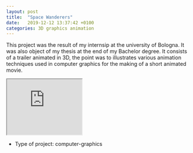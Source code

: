 ```yaml
---
layout: post
title:  "Space Wanderers"
date:   2019-12-12 13:37:42 +0100
categories: 3D graphics animation
---
```


This project was the result of my internsip at the university of Bologna.
It was also object of my thesis at the end of my Bachelor degree. It consists
of a trailer animated in 3D, the point was to illustrates various animation
techniques used in computer graphics for the making of a short animated movie.

<iframe width="40%"
src="https://youtu.be/HXRALKNNZ_8">
</iframe>


* Type of project: computer-graphics
